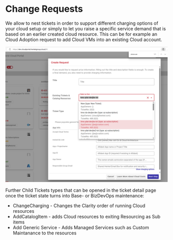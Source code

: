 # Change Requests

We allow to nest tickets in order to support different charging options of your cloud setup or simply to let you raise a specific service demand that is based on an earlier created cloud resource. This can be for example an Cloud Adoption request to add Cloud VMs into an existing Cloud account. 

![Cloud Portal](../images/cloud-portal-create-child-request.png)

Further Child Tickets types that can be opened in the ticket detail page once the ticket state turns into Base- or BizDevOps maintenance:
   - ChangeCharging - Changes the Clarity order of running Cloud resources
   - AddCatalogItem - adds Cloud resources to exiting Resourcing as Sub items
   - Add Generic Service  - Adds Managed Services such as Custom Maintanance to the resources